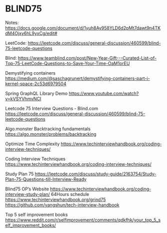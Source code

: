 # BLIND75

Notes: https://docs.google.com/document/d/1yuh8Ay958YLD6d2pMt7dawt9n4TKdM4Ojxy6hL9yxCg/edit#

LeetCode: https://leetcode.com/discuss/general-discussion/460599/blind-75-leetcode-questions

Blind: https://www.teamblind.com/post/New-Year-Gift---Curated-List-of-Top-75-LeetCode-Questions-to-Save-Your-Time-OaM1orEU

Demystifying containers
https://medium.com/@saschagrunert/demystifying-containers-part-i-kernel-space-2c53d6979504

Spring GraphQL Library Demo
https://www.youtube.com/watch?v=kVSYVhmvNCI

Leetcode 75 Interview Questions - Blind.com
https://leetcode.com/discuss/general-discussion/460599/blind-75-leetcode-questions

Algo.monster Backtracking fundamentals
https://algo.monster/problems/backtracking

Optimize Time Complexity
https://www.techinterviewhandbook.org/coding-interview-techniques/

Coding Interview Techniques
https://www.techinterviewhandbook.org/coding-interview-techniques/

Study Plan 75
https://leetcode.com/discuss/study-guide/2163754/Study-Plan-75-Questions-till-Interview-Ready

Blind75 OP’s Website
https://www.techinterviewhandbook.org/coding-interview-study-plan/
64Hours schedule
https://www.techinterviewhandbook.org/grind75
https://github.com/yangshun/tech-interview-handbook

Top 5 self improvement books
https://www.reddit.com/r/selfimprovement/comments/qdkfhk/your_top_5_self_improvement_books/